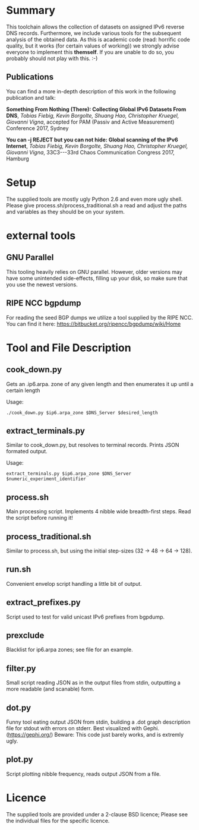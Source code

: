 # Summary

This toolchain allows the collection of datasets on assigned IPv6 reverse DNS
records. Furthermore, we include various tools for the subsequent analysis of
the obtained data. As this is academic code (read: horrific code quality, but
it works (for certain values of working)) we strongly advise everyone to
implement this **themself**. If you are unable to do so, you probably should not
play with this. :-)

## Publications

You can find a more in-depth description of this work in the following publication and talk:

**Something From Nothing (There): Collecting Global IPv6 Datasets From DNS**, *Tobias Fiebig, Kevin Borgolte, Shuang Hao, Christopher Kruegel, Giovanni Vigna*, accepted for PAM (Passiv and Active Measurement) Conference 2017, Sydney

**You can -j REJECT but you can not hide: Global scanning of the IPv6 Internet**, *Tobias Fiebig, Kevin Borgolte, Shuang Hao, Christopher Kruegel, Giovanni Vigna*, 33C3---33rd Chaos Communication Congress 2017, Hamburg

# Setup
The supplied tools are mostly ugly Python 2.6 and even more ugly shell. Please
give process.sh/process_traditional.sh a read and adjust the paths and variables
as they should be on your system.

# external tools

## GNU Parallel

This tooling heavily relies on GNU parallel. However, older versions may have
some unintended side-effects, filling up your disk, so make sure that you use
the newest versions.

## RIPE NCC bgpdump

For reading the seed BGP dumps we utilize a tool supplied by the RIPE NCC.
You can find it here: https://bitbucket.org/ripencc/bgpdump/wiki/Home


# Tool and File Description

## cook_down.py
Gets an .ip6.arpa. zone of any given length and then enumerates it up until
a certain length

Usage: 
```
./cook_down.py $ip6.arpa_zone $DNS_Server $desired_length
```

## extract_terminals.py
Similar to cook_down.py, but resolves to terminal records. Prints JSON formated
output.

Usage:
```
extract_terminals.py $ip6.arpa_zone $DNS_Server $numeric_experiment_identifier
```

## process.sh
Main processing script. Implements 4 nibble wide breadth-first steps. 
Read the script before running it! 

## process_traditional.sh
Similar to process.sh, but using the initial step-sizes (32 -> 48 -> 64 -> 128).


## run.sh
Convenient envelop script handling a little bit of output.

## extract_prefixes.py
Script used to test for valid unicast IPv6 prefixes from bgpdump.

## prexclude
Blacklist for ip6.arpa zones; see file for an example.

## filter.py
Small script reading JSON as in the output files from stdin, outputting a more
readable (and scanable) form.

## dot.py
Funny tool eating output JSON from stdin, building a .dot graph description file
for stdout with errors on stderr. Best visualized with Gephi. (https://gephi.org/)
Beware: This code just barely works, and is extremly ugly.

## plot.py
Script plotting nibble frequency, reads output JSON from a file.

# Licence
The supplied tools are provided under a 2-clause BSD licence; Please see the
individual files for the specific licence.
